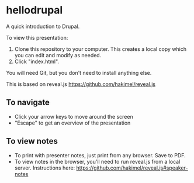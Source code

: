 hellodrupal
===========

A quick introduction to Drupal. 

To view this presentation:
1) Clone this repository to your computer. This creates a local copy which you can edit and modify as needed. 
2) Click "index.html".

You will need Git, but you don't need to install anything else. 

This is based on reveal.js
https://github.com/hakimel/reveal.js

To navigate
-------------
- Click your arrow keys to move around the screen
- "Escape" to get an overview of the presentation

To view notes
----------------
- To print with presenter notes, just print from any browser. Save to PDF. 
- To view notes in the browser, you'll need to run reveal.js from a local server. Instructions here: https://github.com/hakimel/reveal.js#speaker-notes 
